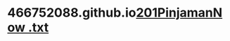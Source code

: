 # 466752088.github.io[201PinjamanNow .txt](https://github.com/466752088/466752088.github.io/files/9347921/201PinjamanNow.txt)
